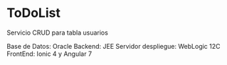 # ToDoList

Servicio CRUD para tabla usuarios

Base de Datos: Oracle
Backend: JEE
Servidor despliegue: WebLogic 12C
FrontEnd: Ionic 4 y Angular 7
